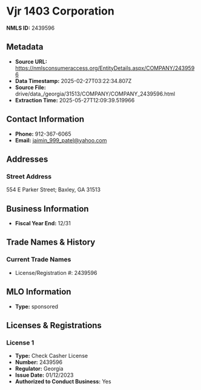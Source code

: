 # Vjr 1403 Corporation

**NMLS ID:** 2439596

## Metadata
- **Source URL:** https://nmlsconsumeraccess.org/EntityDetails.aspx/COMPANY/2439596
- **Data Timestamp:** 2025-02-27T03:22:34.807Z
- **Source File:** drive/data_/georgia/31513/COMPANY/COMPANY_2439596.html
- **Extraction Time:** 2025-05-27T12:09:39.519966

## Contact Information
- **Phone:** 912-367-6065
- **Email:** jaimin_999_patel@yahoo.com

## Addresses
### Street Address
554 E Parker Street; Baxley, GA 31513

## Business Information
- **Fiscal Year End:** 12/31

## Trade Names & History
### Current Trade Names
- License/Registration #: 2439596

## MLO Information
- **Type:** sponsored

## Licenses & Registrations

### License 1
- **Type:** Check Casher License
- **Number:** 2439596
- **Regulator:** Georgia
- **Issue Date:** 01/12/2023
- **Authorized to Conduct Business:** Yes
